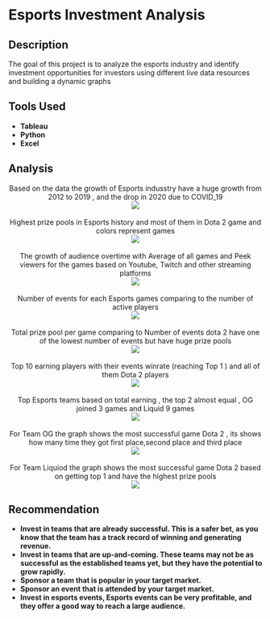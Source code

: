<h1>Esports Investment Analysis</h1>


<h2>Description</h2>
The goal of this project is to analyze the esports industry and identify investment opportunities for investors using different live data resources and building a dynamic graphs
<br />


<h2>Tools Used</h2>

- <b>Tableau</b> 
- <b>Python</b>
- <b>Excel</b>


<h2>Analysis</h2>

<p align="center">
Based on the data the growth of Esports indusstry have a huge growth from 2012 to 2019 , and the drop in 2020 due to COVID_19 <br/>
<img src="https://i.imgur.com/oOswXQ1.png"/>
<br />
<br />
Highest prize pools in Esports history and most of them in Dota 2 game and colors represent games <br/>
<img src="https://i.imgur.com/u64fQ1K.png"/>
<br />
<br />
The growth of audience overtime with Average of all games and Peek viewers for the games based on Youtube, Twitch and other streaming platforms <br/>
<img src="https://i.imgur.com/5ijweI9.png"/>
<br />
<br />
Number of events for each Esports games comparing to the number of active players  <br/>
<img src="https://i.imgur.com/fzP40WN.png"/>
<br />
<br />
Total prize pool per game comparing to Number of events dota 2 have one of the lowest number of events but have huge prize pools<br/>
<img src="https://i.imgur.com/7mfFQUA.png"/>
<br />
<br />
Top 10 earning players with their events winrate (reaching Top 1 ) and all of them Dota 2 players <br/>
<img src="https://i.imgur.com/vTFSMW1.png"/>
<br />
<br />
Top Esports teams based on total earning , the top 2 almost equal , OG joined 3 games and Liquid 9 games <br/>
<img src="https://i.imgur.com/I4BlT6J.png"/>
<br />
<br />
For Team OG the graph shows the most successful game Dota 2 , its shows how many time they got first place,second place and third place <br/>
<img src="https://i.imgur.com/ekd4HlY.png"/>
<br />
<br />
For Team Liquiod the graph shows the most successful game Dota 2 based on getting top 1 and have the highest prize pools <br/>
<img src="https://i.imgur.com/WgRlgYx.png"/>
</p>

<h2>Recommendation</h2>

- <b>Invest in teams that are already successful. This is a safer bet, as you know that the team has a track record of winning and generating revenue.</b> 
- <b>Invest in teams that are up-and-coming. These teams may not be as successful as the established teams yet, but they have the potential to grow rapidly. </b>
- <b>Sponsor a team that is popular in your target market.</b>
- <b>Sponsor an event that is attended by your target market. </b> 
- <b>Invest in esports events, Esports events can be very profitable, and they offer a good way to reach a large audience. </b>


<!--
 ```diff
- text in red
+ text in green
! text in orange
# text in gray
@@ text in purple (and bold)@@
```
--!>
